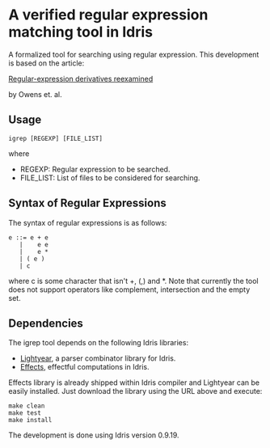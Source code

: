 A verified regular expression matching tool in Idris
===================================

A formalized tool for searching using regular expression. This development is based on the article:

[Regular-expression derivatives reexamined](https://www.mpi-sws.org/~turon/re-deriv.pdf)

by Owens et. al.

Usage
-----

    igrep [REGEXP] [FILE_LIST]

where

- REGEXP: Regular expression to be searched.
- FILE_LIST: List of files to be considered for searching.


Syntax of Regular Expressions
------------------------

The syntax of regular expressions is as follows:

    e ::= e + e
       |    e e
       |    e *
       | ( e )
       | c

where c is some character that isn't +, (,) and *.
Note that currently the tool does not support operators like
complement, intersection and the empty set.


Dependencies
-----------

The igrep tool depends on the following Idris libraries:

- [Lightyear](https://github.com/ziman/lightyear), a parser combinator
library for Idris.
- [Effects](https://github.com/idris-lang/Idris-dev/tree/master/libs/effects),
effectful computations in Idris.

Effects library is already shipped within Idris compiler and Lightyear
can be easily installed. Just download the library using the URL above
and execute:

    make clean
    make test
    make install

The development is done using Idris version 0.9.19.
